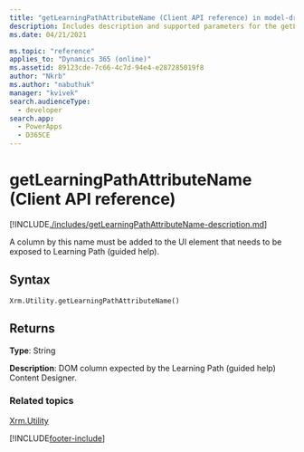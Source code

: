 ```yaml
---
title: "getLearningPathAttributeName (Client API reference) in model-driven apps| MicrosoftDocs"
description: Includes description and supported parameters for the getLearningPathAttributeName method.
ms.date: 04/21/2021

ms.topic: "reference"
applies_to: "Dynamics 365 (online)"
ms.assetid: 89123cde-7c66-4c7d-94e4-e287285019f8
author: "Nkrb"
ms.author: "nabuthuk"
manager: "kvivek"
search.audienceType: 
  - developer
search.app: 
  - PowerApps
  - D365CE
---
```

# getLearningPathAttributeName (Client API reference)



[!INCLUDE[./includes/getLearningPathAttributeName-description.md](./includes/getLearningPathAttributeName-description.md)]

A column by this name must be added to the UI element that needs to be exposed to Learning Path (guided help). 

## Syntax

`Xrm.Utility.getLearningPathAttributeName()`

## Returns

**Type**: String

**Description**: DOM column expected by the Learning Path (guided help) Content Designer.

### Related topics

[Xrm.Utility](../xrm-utility.md)





[!INCLUDE[footer-include](../../../../../includes/footer-banner.md)]